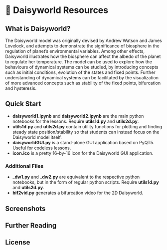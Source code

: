 # 🌼 Daisyworld Resources

## What is Daisyworld?
The Daisyworld model was originally devised by Andrew Watson and James Lovelock, and attempts to demonstrate the significance of biosphere in the regulation of planet’s environmental variables. Among other effects, Daisyworld illustrates how the biosphere can affect the albedo of the planet to regulate her temperature. The model can be used to explore how the behaviours of dynamical systems can be studied, by introducing concepts such as initial conditions, evolution of the states and fixed points. Further understanding of dynamical systems can be facilitated by the visualization of more advanced concepts such as stability of the fixed points, bifurcation and hysteresis.

## Quick Start
- **daisyworld1.ipynb** and **daisyworld2.ipynb** are the main python notebooks for the lessons. Require **utils1d.py** and **utils2d.py**.
- **utils1d.py** and **utils2d.py** contain utility functions for plotting and finding steady state position/stability so that students can instead focus on the Daisyworld model itself.
- **daisyworldGUI.py** is a stand-alone GUI application based on PyQT5. Useful for codeless lessons.
- **icon.ico** is a pretty 16-by-16 icon for the Daisyworld GUI application.

### Additional Files
- **_dw1.py** and **_dw2.py** are equivalent to the respective python notebooks, but in the form of regular python scripts. Require **utils1d.py** and **utils2d.py**.
- **bif2vid.py** generates a bifurcation video for the 2D Daisyworld.

## Screenshots

## Further Reading

## License